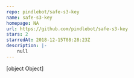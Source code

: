 ```yaml
---
repo: pindlebot/safe-s3-key
name: safe-s3-key
homepage: NA
url: https://github.com/pindlebot/safe-s3-key
stars: 2
starredAt: 2018-12-15T08:28:23Z
description: |-
    null
---
```


[object Object]
